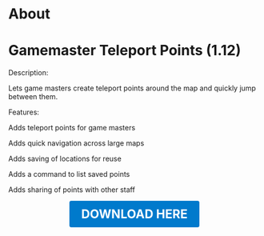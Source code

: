 # About

# Gamemaster Teleport Points (1.12)

Description:

Lets game masters create teleport points around the map and quickly jump between them.

Features:

Adds teleport points for game masters

Adds quick navigation across large maps

Adds saving of locations for reuse

Adds a command to list saved points

Adds sharing of points with other staff

<p align="center"><a href="https://github.com/LiliaFramework/Modules/raw/refs/heads/gh-pages/gamemasterpoints.zip" style="display:inline-block;padding:12px 24px;font-size:1.5rem;font-weight:bold;text-decoration:none;color:#fff;background-color:#007acc;border-radius:4px;">DOWNLOAD HERE</a></p>